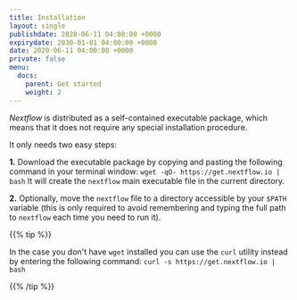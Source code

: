 ```yaml
---
title: Installation
layout: single
publishdate: 2020-06-11 04:00:00 +0000
expirydate: 2030-01-01 04:00:00 +0000
date: 2020-06-11 04:00:00 +0000
private: false
menu:
  docs:
    parent: Get started
    weight: 2
---
```


_Nextflow_ is distributed as a
self-contained executable package, which means that it does not require
any special installation procedure.

It only needs two easy steps:

**1.**  Download the executable package by copying and pasting the following command in your terminal window:
`wget -qO- https://get.nextflow.io | bash`
It will create the
`nextflow` main executable file in the current directory.

**2.**  Optionally, move the `nextflow` file to a directory accessible by your `$PATH` variable (this is only required to avoid remembering and typing the full path to `nextflow` each time you need to run it).

{{% tip %}}

In the case you don't have `wget` installed you can use the `curl`
utility instead by entering the following command:
`curl -s https://get.nextflow.io | bash`

{{% /tip %}}
